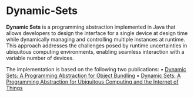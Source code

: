 # Dynamic-Sets

**Dynamic Sets** is a programming abstraction implemented in Java that allows developers to design the interface for a single device at design time while dynamically managing and controlling multiple instances at runtime. This approach addresses the challenges posed by runtime uncertainties in ubiquitous computing environments, enabling seamless interaction with a variable number of devices.

The implementation is based on the following two publications: 
• [Dynamic Sets: A Programming Abstraction for Object Bundling](https://dl.acm.org/doi/10.1145/2834965.2834973)
• [Dynamic Sets: A Programming Abstraction for Ubiquitous Computing and the Internet of Things](https://dl.acm.org/doi/10.1145/3007203.3007213)

